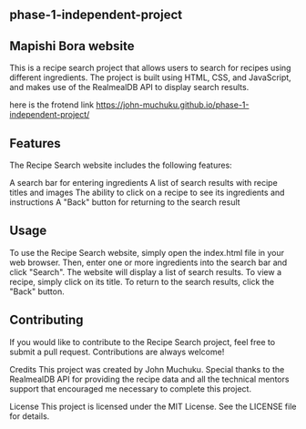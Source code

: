## phase-1-independent-project

## Mapishi Bora website
This is a recipe search project that allows users to search for recipes using different ingredients. The project is built using HTML, CSS, and JavaScript, and makes use of the RealmealDB API to display search results.

here is the frotend link https://john-muchuku.github.io/phase-1-independent-project/ 

## Features
The Recipe Search website includes the following features:

A search bar for entering ingredients
A list of search results with recipe titles and images
The ability to click on a recipe to see its ingredients and instructions
A "Back" button for returning to the search result

## Usage
To use the Recipe Search website, simply open the index.html file in your web browser. Then, enter one or more ingredients into the search bar and click "Search". 
The website will display a list of search results. To view a recipe, simply click on its title. To return to the search results, click the "Back" button.


## Contributing
If you would like to contribute to the Recipe Search project, feel free to submit a pull request. Contributions are always welcome!

Credits
This project was created by John Muchuku. Special thanks to the RealmealDB API for providing the recipe data and all the technical mentors support that encouraged me necessary to complete this project.

License
This project is licensed under the MIT License. See the LICENSE file for details.



